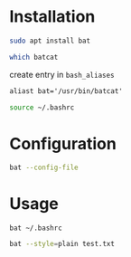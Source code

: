 # Installation
```bash
sudo apt install bat
```
```bash
which batcat
```
create entry in `bash_aliases`
```txt
aliast bat='/usr/bin/batcat'
```
```bash
source ~/.bashrc
```
# Configuration
```bash
bat --config-file
```
# Usage
```
bat ~/.bashrc
```
```bash
bat --style=plain test.txt
```
